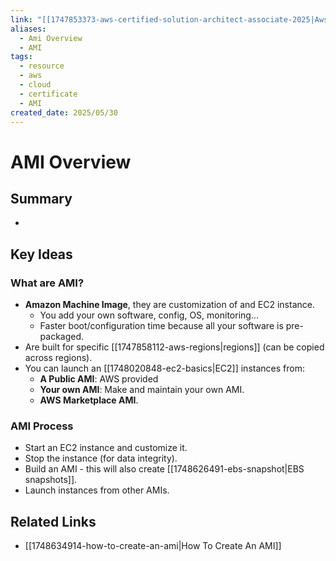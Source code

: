 ```yaml
---
link: "[[1747853373-aws-certified-solution-architect-associate-2025|Aws Certified Solution Architect Associate 2025]]"
aliases:
  - Ami Overview
  - AMI
tags:
  - resource
  - aws
  - cloud
  - certificate
  - AMI
created_date: 2025/05/30
---
```

# AMI Overview
## Summary
- 
## Key Ideas
### What are AMI?
- **Amazon Machine Image**, they are customization of and EC2 instance.
	- You add your own software, config, OS, monitoring...
	- Faster boot/configuration time because all your software is pre-packaged.
- Are built for specific [[1747858112-aws-regions|regions]] (can be copied across regions).
- You can launch an [[1748020848-ec2-basics|EC2]] instances from:
	- **A Public AMI**: AWS provided
	- **Your own AMI**: Make and maintain your own AMI.
	- **AWS Marketplace AMI**.
### AMI Process
- Start an EC2 instance and customize it.
- Stop the instance (for data integrity).
- Build an AMI - this will also create [[1748626491-ebs-snapshot|EBS snapshots]].
- Launch instances from other AMIs.
## Related Links
- [[1748634914-how-to-create-an-ami|How To Create An AMI]]